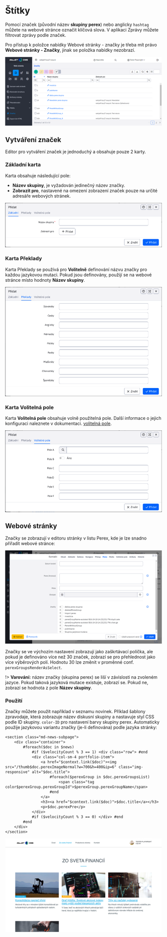 # Štítky

Pomocí značek (původní název **skupiny perex**) nebo anglicky `hashtag` můžete na webové stránce označit klíčová slova. V aplikaci Zprávy můžete filtrovat zprávy podle značek.

Pro přístup k položce nabídky Webové stránky - značky je třeba mít právo **Webové stránky - Značky**, jinak se položka nabídky nezobrazí.

![](perex-groups.png)

## Vytváření značek

Editor pro vytváření značek je jednoduchý a obsahuje pouze 2 karty.

### Základní karta

Karta obsahuje následující pole:
- **Název skupiny**, je vyžadován jedinečný název značky.
- **Zobrazit pro**, nastavené na omezení zobrazení značek pouze na určité adresáře webových stránek.

![](perex-groups_tab-basic.png)

### Karta Překlady

Karta Překlady se používá pro **Volitelně** definování názvu značky pro každou jazykovou mutaci. Pokud jsou definovány, použijí se na webové stránce místo hodnoty **Název skupiny**.

![](perex-groups_tab-translates.png)

### Karta Volitelná pole

Karta **Volitelná pole** obsahuje volně použitelná pole. Další informace o jejich konfiguraci naleznete v dokumentaci. [volitelná pole](../../frontend/webpages/customfields/README.md).

![](perex-fields_tab.png)

## Webové stránky

Značky se zobrazují v editoru stránky v listu Perex, kde je lze snadno přiřadit webové stránce:

![](webpage-perex-groups.png)

Značky se ve výchozím nastavení zobrazují jako zaškrtávací políčka, ale pokud je definováno více než 30 značek, zobrazí se pro přehlednost jako více výběrových polí. Hodnotu 30 lze změnit v proměnné conf. `perexGroupsRenderAsSelect`.

!> **Varování:** název značky (skupina perex) se liší v závislosti na zvoleném jazyce. Pokud taková jazyková mutace existuje, zobrazí se. Pokud ne, zobrazí se hodnota z pole **Název skupiny**.

### Použití

Značky můžete použít například v seznamu novinek. Příklad šablony zpravodaje, která zobrazuje název diskusní skupiny a nastavuje styl CSS podle ID skupiny. `color-ID` pro nastavení barvy skupiny perex. Automaticky použije jazykovou variantu značky (je-li definována) podle jazyka stránky:

```velocity
<section class="md-news-subpage">
    <div class="container">
        #foreach($doc in $news)
            #if ($velocityCount % 3 == 1) <div class="row"> #end
            <div class="col-sm-4 portfolio-item">
                <a href="$context.link($doc)"><img src="/thumb$doc.perexImageNormal?w=700&h=400&ip=6" class="img-responsive" alt="$doc.title">
                    #foreach($perexGroup in $doc.perexGroupsList)
                        <span class="tag color$perexGroup.perexGroupId">$perexGroup.perexGroupName</span>
                    #end
                </a>
                <h3><a href="$context.link($doc)">$doc.title</a></h3>
                <p>$doc.perexPre</p>
            </div>
            #if ($velocityCount % 3 == 0) </div> #end
        #end
    </div>
</section>
```

![](perex-groups-news.png)
